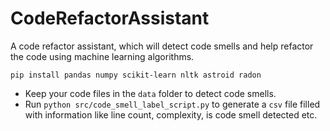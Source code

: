 # CodeRefactorAssistant
A code refactor assistant, which will detect code smells and help refactor the code using machine learning algorithms.


`pip install pandas numpy scikit-learn nltk astroid radon`

* Keep your code files in the `data` folder to detect code smells.
* Run `python src/code_smell_label_script.py` to generate a `csv` file filled with information like line count, complexity, is code smell detected etc.
